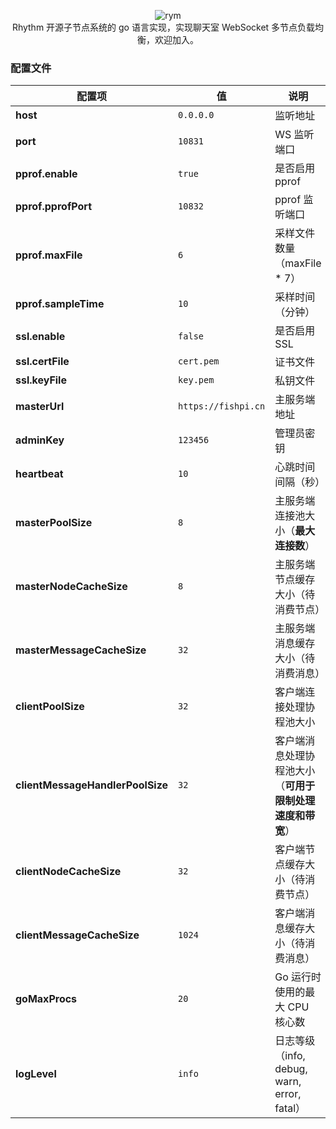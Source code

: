 <p align = "center">
<img alt="rym" src="https://tmx.fishpi.cn/image/rym.png">
<br>
Rhythm 开源子节点系统的 go 语言实现，实现聊天室 WebSocket 多节点负载均衡，欢迎加入。

### 配置文件

| 配置项                              | 值                   | 说明                                    |
|----------------------------------|---------------------|---------------------------------------|
| **host**                         | `0.0.0.0`           | 监听地址                                  |
| **port**                         | `10831`             | WS 监听端口                               |
| **pprof.enable**                 | `true`              | 是否启用 pprof                            |
| **pprof.pprofPort**              | `10832`             | pprof 监听端口                            |
| **pprof.maxFile**                | `6`                 | 采样文件数量（maxFile * 7）                   |
| **pprof.sampleTime**             | `10`                | 采样时间（分钟）                              |
| **ssl.enable**                   | `false`             | 是否启用 SSL                              |
| **ssl.certFile**                 | `cert.pem`          | 证书文件                                  |
| **ssl.keyFile**                  | `key.pem`           | 私钥文件                                  |
| **masterUrl**                    | `https://fishpi.cn` | 主服务端地址                                |
| **adminKey**                     | `123456`            | 管理员密钥                                 |
| **heartbeat**                    | `10`                | 心跳时间间隔（秒）                             |
| **masterPoolSize**               | `8`                 | 主服务端连接池大小（**最大连接数**）                  |
| **masterNodeCacheSize**          | `8`                 | 主服务端节点缓存大小（待消费节点）                     |
| **masterMessageCacheSize**       | `32`                | 主服务端消息缓存大小（待消费消息）                     |
| **clientPoolSize**               | `32`                | 客户端连接处理协程池大小                          |
| **clientMessageHandlerPoolSize** | `32`                | 客户端消息处理协程池大小（**可用于限制处理速度和带宽**）        |
| **clientNodeCacheSize**          | `32`                | 客户端节点缓存大小（待消费节点）                      |
| **clientMessageCacheSize**       | `1024`              | 客户端消息缓存大小（待消费消息）                      |
| **goMaxProcs**                   | `20`                | Go 运行时使用的最大 CPU 核心数                   |
| **logLevel**                     | `info`              | 日志等级（info, debug, warn, error, fatal） |

